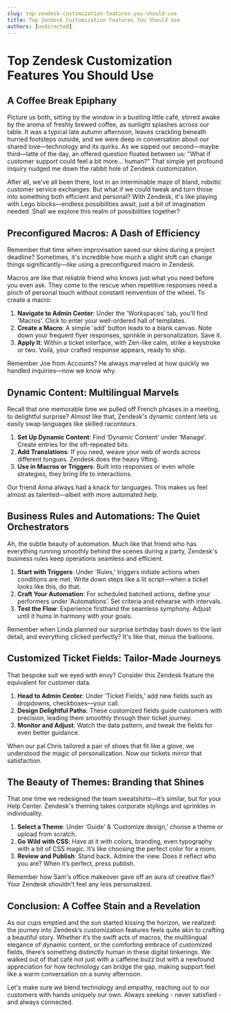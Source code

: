 ```yaml
---
slug: top-zendesk-customization-features-you-should-use
title: Top Zendesk Customization Features You Should Use
authors: [undirected]
---
```



# Top Zendesk Customization Features You Should Use

## A Coffee Break Epiphany

Picture us both, sitting by the window in a bustling little café, stirred awake by the aroma of freshly brewed coffee, as sunlight splashes across our table. It was a typical late autumn afternoon, leaves crackling beneath hurried footsteps outside, and we were deep in conversation about our shared love—technology and its quirks. As we sipped our second—maybe third—latte of the day, an offered question floated between us: "What if customer support could feel a bit more... human?" That simple yet profound inquiry nudged me down the rabbit hole of Zendesk customization. 

After all, we’ve all been there, lost in an interminable maze of bland, robotic customer service exchanges. But what if we could tweak and turn those into something both efficient and personal? With Zendesk, it's like playing with Lego blocks—endless possibilities await, just a bit of imagination needed. Shall we explore this realm of possibilities together?

## Preconfigured Macros: A Dash of Efficiency

Remember that time when improvisation saved our skins during a project deadline? Sometimes, it's incredible how much a slight shift can change things significantly—like using a preconfigured macro in Zendesk. 

Macros are like that reliable friend who knows just what you need before you even ask. They come to the rescue when repetitive responses need a pinch of personal touch without constant reinvention of the wheel. To create a macro:

1. **Navigate to Admin Center**: Under the 'Workspaces' tab, you'll find 'Macros'. Click to enter your well-ordered hall of templates.
2. **Create a Macro**: A simple 'add' button leads to a blank canvas. Note down your frequent flyer responses, sprinkle in personalization. Save it. 
3. **Apply It**: Within a ticket interface, with Zen-like calm, strike a keystroke or two. Voilà, your crafted response appears, ready to ship.

Remember Joe from Accounts? He always marveled at how quickly we handled inquiries—now we know why.

## Dynamic Content: Multilingual Marvels

Recall that one memorable time we pulled off French phrases in a meeting, to delightful surprise? Almost like that, Zendesk's dynamic content lets us easily swap languages like skilled raconteurs.

1. **Set Up Dynamic Content**: Find ‘Dynamic Content’ under ‘Manage’. Create entries for the oft-repeated bits.
2. **Add Translations**: If you need, weave your web of words across different tongues. Zendesk does the heavy lifting.
3. **Use in Macros or Triggers**: Built into responses or even whole strategies, they bring life to interactions.

Our friend Anna always had a knack for languages. This makes us feel almost as talented—albeit with more automated help.

## Business Rules and Automations: The Quiet Orchestrators

Ah, the subtle beauty of automation. Much like that friend who has everything running smoothly behind the scenes during a party, Zendesk's business rules keep operations seamless and efficient.

1. **Start with Triggers**: Under 'Rules,' triggers initiate actions when conditions are met. Write down steps like a lit script—when a ticket looks like this, do that.
2. **Craft Your Automation**: For scheduled batched actions, define your performers under ‘Automations’. Set criteria and rehearse with intervals.
3. **Test the Flow**: Experience firsthand the seamless symphony. Adjust until it hums in harmony with your goals.

Remember when Linda planned our surprise birthday bash down to the last detail, and everything clicked perfectly? It's like that, minus the balloons.

## Customized Ticket Fields: Tailor-Made Journeys

That bespoke suit we eyed with envy? Consider this Zendesk feature the equivalent for customer data.

1. **Head to Admin Center**: Under ‘Ticket Fields,’ add new fields such as dropdowns, checkboxes—your call.
2. **Design Delightful Paths**: These customized fields guide customers with precision, leading them smoothly through their ticket journey.
3. **Monitor and Adjust**: Watch the data pattern, and tweak the fields for even better guidance.

When our pal Chris tailored a pair of shoes that fit like a glove, we understood the magic of personalization. Now our tickets mirror that satisfaction.

## The Beauty of Themes: Branding that Shines

That one time we redesigned the team sweatshirts—it’s similar, but for your Help Center. Zendesk's theming takes corporate stylings and sprinkles in individuality.

1. **Select a Theme**: Under ‘Guide’ & ‘Customize design,’ choose a theme or upload from scratch.
2. **Go Wild with CSS**: Have at it with colors, branding, even typography with a bit of CSS magic. It’s like choosing the perfect color for a room.
3. **Review and Publish**: Stand back. Admire the view. Does it reflect who you are? When it’s perfect, press publish.

Remember how Sam's office makeover gave off an aura of creative flair? Your Zendesk shouldn’t feel any less personalized.

## Conclusion: A Coffee Stain and a Revelation

As our cups emptied and the sun started kissing the horizon, we realized: the journey into Zendesk’s customization features feels quite akin to crafting a beautiful story. Whether it’s the swift acts of macros, the multilingual elegance of dynamic content, or the comforting embrace of customized fields, there’s something distinctly human in these digital tinkerings. We walked out of that café not just with a caffeine buzz but with a newfound appreciation for how technology can bridge the gap, making support feel like a warm conversation on a sunny afternoon.

Let's make sure we blend technology and empathy, reaching out to our customers with hands uniquely our own. Always seeking - never satisfied - and always connected.